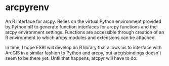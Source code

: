 # arcpyrenv

An R interface for arcpy. Relies on the virtual Python environment 
provided by PythonInR to generate function interfaces for arcpy 
functions and the arcpy environment settings. Functions are accessible
through creation of an R environment to which arcpy modules and 
extensions can be attached.

In time, I hope ESRI will develop an R library that allows us to interface with ArcGIS in a similar fashion to Python and arcpy, but arcgisbindings doesn't seem to be there yet. Until that happens, arcpyr will have to do.
